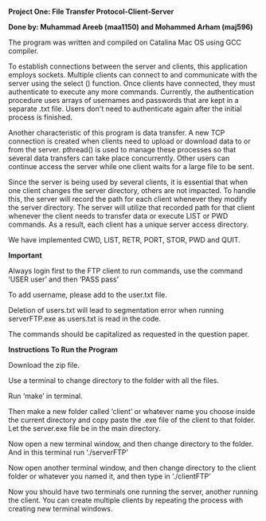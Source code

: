 <b>Project One: File Transfer Protocol-Client-Server</b>

 <b>Done by: Muhammad Areeb (maa1150) and Mohammed Arham (maj596)</b>

The program was written and compiled on Catalina Mac OS using GCC compiler. <b></b>

To establish connections between the server and clients, this application employs sockets. Multiple clients can connect to and communicate with the server using the select () function. Once clients have connected, they must authenticate to execute any more commands. Currently, the authentication procedure uses arrays of usernames and passwords that are kept in a separate .txt file. Users don't need to authenticate again after the initial process is finished. 

Another characteristic of this program is data transfer. A new TCP connection is created when clients need to upload or download data to or from the server. pthread() is used to manage these processes so that several data transfers can take place concurrently. Other users can continue access the server while one client waits for a large file to be sent.

Since the server is being used by several clients, it is essential that when one client changes the server directory, others are not impacted. To handle this, the server will record the path for each client whenever they modify the server directory. The server will utilize that recorded path for that client whenever the client needs to transfer data or execute LIST or PWD commands. As a result, each client has a unique server access directory.

We have implemented CWD, LIST, RETR, PORT, STOR, PWD and QUIT.

<b>Important</b>

Always login first to the FTP client to run commands, use the command ‘USER user’ and then ‘PASS pass’

To add username, please add to the user.txt file. 

Deletion of users.txt will lead to segmentation error when running serverFTP.exe as users.txt is read in the code.

The commands should be capitalized as requested in the question paper.

 <b>Instructions To Run the Program</b>

Download the zip file.

Use a terminal to change directory to the folder with all the files.

Run ‘make’ in terminal.

Then make a new folder called ‘client’ or whatever name you choose inside the current directory and copy paste the .exe file of the client to that folder. Let the server.exe file be in the main directory.

Now open a new terminal window, and then change directory to the folder. And in this terminal run ‘./serverFTP’

Now open another terminal window, and then change directory to the client folder or whatever you named it, and then type in ‘./clientFTP’

Now you should have two terminals one running the server, another running the client. You can create multiple clients by repeating the process with creating new terminal windows.


